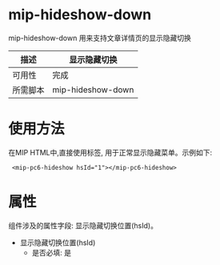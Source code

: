 ﻿# mip-hideshow-down 

mip-hideshow-down 用来支持文章详情页的显示隐藏切换

| 描述 | 显示隐藏切换|
|---|---|
|可用性	|完成 |
|所需脚本| mip-hideshow-down |

# 使用方法

在MIP HTML中,直接使用标签, 用于正常显示隐藏菜单。示例如下:
```
 <mip-pc6-hideshow hsId="1"></mip-pc6-hideshow>
```

# 属性
组件涉及的属性字段: 显示隐藏切换位置(hsId)。

+ 显示隐藏切换位置(hsId)
    - 是否必填: 是